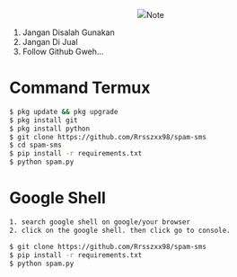 <p align="center">
    <img src="https://github.com/Rrsszxx98
</p>

# Note

1. Jangan Disalah Gunakan
2. Jangan Di Jual
3. Follow Github Gweh...

# Command Termux
```bash
$ pkg update && pkg upgrade
$ pkg install git
$ pkg install python
$ git clone https://github.com/Rrsszxx98/spam-sms
$ cd spam-sms
$ pip install -r requirements.txt
$ python spam.py
```

# Google Shell

```bash
1. search google shell on google/your browser
2. click on the google shell. then click go to console.

$ git clone https://github.com/Rrsszxx98/spam-sms
$ pip install -r requirements.txt
$ python spam.py
```

